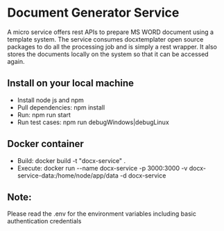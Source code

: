 # Document Generator Service

A micro service offers rest APIs to prepare MS WORD document using a template system. The service consumes docxtemplater open source packages to do all the processing job and is simply a rest wrapper. It also stores the documents locally on the system so that it can be accessed again.

## Install on your local machine

- Install node js and npm
- Pull dependencies: npm install
- Run: npm run start
- Run test cases: npm run debugWindows|debugLinux

## Docker container

- Build: docker build -t "docx-service" .
- Execute: docker run --name docx-service -p 3000:3000 -v docx-service-data:/home/node/app/data -d docx-service

## Note:

Please read the .env for the environment variables including basic authentication credentials
